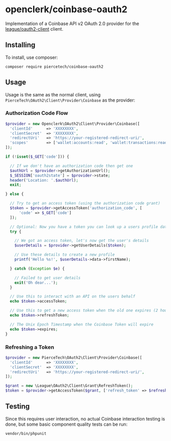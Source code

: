 openclerk/coinbase-oauth2
=========================

Implementation of a Coinbase API v2 OAuth 2.0 provider
for the [league/oauth2-client](https://github.com/thephpleague/oauth2-client) client.

## Installing

To install, use composer:

```
composer require piercetech/coinbase-oauth2
```

## Usage

Usage is the same as the normal client, using `PierceTech\OAuth2\Client\Provider\Coinbase` as the provider:


### Authorization Code Flow

```php
$provider = new Openclerk\OAuth2\Client\Provider\Coinbase([
  'clientId'      => 'XXXXXXXX',
  'clientSecret'  => 'XXXXXXXX',
  'redirectUri'   => 'https://your-registered-redirect-uri/',
  'scopes'        => ['wallet:accounts:read', 'wallet:transactions:read', '...'],
]);

if (!isset($_GET['code'])) {

  // If we don't have an authorization code then get one
  $authUrl = $provider->getAuthorizationUrl();
  $_SESSION['oauth2state'] = $provider->state;
  header('Location: '.$authUrl);
  exit;

} else {

  // Try to get an access token (using the authorization code grant)
  $token = $provider->getAccessToken('authorization_code', [
      'code' => $_GET['code']
  ]);

  // Optional: Now you have a token you can look up a users profile data
  try {

    // We got an access token, let's now get the user's details
    $userDetails = $provider->getUserDetails($token);

    // Use these details to create a new profile
    printf('Hello %s!', $userDetails->data->firstName);

  } catch (Exception $e) {

    // Failed to get user details
    exit('Oh dear...');
  }

  // Use this to interact with an API on the users behalf
  echo $token->accessToken;

  // Use this to get a new access token when the old one expires (2 hours from initial handshake)
  echo $token->refreshToken;

  // The Unix Epoch Timestamp when the Coinbase Token will expire
  echo $token->expires;
}
```

### Refreshing a Token

```php
$provider = new PierceTech\OAuth2\Client\Provider\Coinbase([
  'clientId'      => 'XXXXXXXX',
  'clientSecret'  => 'XXXXXXXX',
  'redirectUri'   => 'https://your-registered-redirect-uri/',
]);

$grant = new \League\OAuth2\Client\Grant\RefreshToken();
$token = $provider->getAccessToken($grant, ['refresh_token' => $refreshToken]);
```

## Testing

Since this requires user interaction, no actual Coinbase interaction testing is done,
but some basic component quality tests can be run:

```
vendor/bin/phpunit
```
